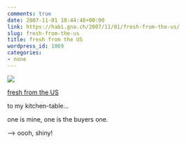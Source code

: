 ```yaml
---
comments: true
date: 2007-11-01 18:44:48+00:00
link: https://habi.gna.ch/2007/11/01/fresh-from-the-us/
slug: fresh-from-the-us
title: fresh from the US
wordpress_id: 1069
categories:
- none
---
```



 [![](https://static.flickr.com/2413/1815311734_2b4477b420_m.jpg)](https://www.flickr.com/photos/habi/1815311734/)
   

 
  [fresh from the US](https://www.flickr.com/photos/habi/1815311734/)
    

 



to my kitchen-table...  

one is mine, one is the buyers one.  

--> oooh, shiny!
  

